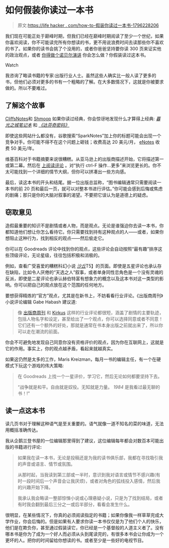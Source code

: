 # 如何假装你读过一本书

> 原文:[https://life hacker . com/how-to-假装你读过一本书-1796228206](https://lifehacker.com/how-to-pretend-youve-read-a-book-1796228206)

我们现在可能正处于巅峰时期，但我们已经在巅峰时期阅读了至少一个世纪，如果你喜欢阅读，你不可能读完所有你想读的书，更不用说浪费时间去读那些你不喜欢的书了。如果你的读书会挑了个没用的，或者你爸爸坚持要你读 300 页来证实他的政治观点，或者 [你得做个诺贝尔演讲](http://www.slate.com/articles/arts/culturebox/2017/06/did_bob_dylan_take_from_sparknotes_for_his_nobel_lecture.html) 你会怎么做？你假装读过这本书。

Watch

我咨询了略读书籍的专家:出版行业人士。虽然这些人确实比一般人读了更多的书，但他们必须对更多的书有一个粗略的了解。在大多数情况下，这就是你被要求做的。所以不要难过。

## 了解这个故事

[CliffsNotes](https://www.cliffsnotes.com/literature/n/the-notebook/)和 [Shmoop](http://www.shmoop.com/literature/) 如果你读过经典，你会惊讶地发现什么才算得上经典: [*暮光之城*](http://www.shmoop.com/twilight/summary.html)[*笔记本*](https://www.cliffsnotes.com/literature/n/the-notebook/) 和 [*《达芬奇密码》*](http://www.sparknotes.com/lit/davincicode/)

即使这些网站什么都没有，谷歌搜索“SparkNotes”加上你的标题可能会出现一个竞争对手。你可能不得不在这个问题上砸钱；收费高达 20 美元/月， [eNotes](https://www.enotes.com) 收费 50 美元/年。

维基百科对于书籍摘要来说很糟糕。从亚马逊上的出版商描述开始，它将描述第一或第二幕。然后在 [上阅读评论](http://www.goodreads.com/) 。对“执行 ctrl-F 操作...更多”来浏览更长的。你不太可能找到一个详细的情节大纲，但你可以拼凑出一些方向感。

最后，读这本书的开头和结尾。据一位出版总监称，“图书编辑通常只需要阅读一本书的前 20 页和最后一页，就可以对整本书进行评估。”你可能会感到后悔或焦虑的剧痛；那只是你的大脑对叙事的渴望。不要把它误认为是道德上的疑虑。

## 窃取意见

造假最重要的知识不是剧情或者人物，而是观点。无论是谁强迫你去读一本书，你都知道他们想让你怎么看待它。你只需要找到持有这种观点的人——或者，如果你想阻止这种行为，找到相反的观点——然后偷走它。

你可以在 Goodreads 评论中找到你的观点，这些评论会自动按照“最有趣”排序这些顶级评论，无论星级，往往包括积极和消极的。

例如，查看广受喜爱的糟糕科幻小说 [*沙丘*](https://www.goodreads.com/book/show/234225.Dune)T5】的页面。即使是五星评论也承认存在缺陷，比如令人厌倦的“天选之人”叙事，或者单身同性恋角色是一个没有灵魂的反派，即使是二星评论也承认赫伯特富有想象力的概念以及这本书对这一类型的影响。你可以把自己的观点放在这个范围的任何地方。

要想获得精炼的“官方”观点，尤其是在新书上，不妨看看行业评论。《出版商周刊》小说评论编辑 Gabe Habash 建议道:

> 像 [出版商周刊](https://www.publishersweekly.com/pw/reviews/index.html) 和 [Kirkus](https://www.kirkusreviews.com/) 这样的行业评论都很短，涵盖了剧情的主要轨迹，包括人物名字和设定，甚至给出了一个观点，你可以选择同意或者不同意！它们还有一个额外的好处，那就是通常在书本身出版之前就出来了，所以你可以走在潮流的前面。

你会不可避免地发现自己同意你没有资格评价的观点，因为你在互联网上，这就是它的作用。事实上，你的观点越矛盾，看起来就越真实。

如果这仍然是太多的工作，Maris Kreizman，每月一书的编辑主任，有一个在硬模式下玩这个游戏的伟大策略:

> 在 Goodreads 上找一个一星评价，学习它，然后无论如何都要坚持下去。
> 
> “战争就是和平。自由就是奴役。无知就是力量。 *1984* 是我看过最无聊的书！!"

## 读一点这本书

读几页书对于理解这种语气是至关重要的。语气就像一道不知名的菜的味道，无法用概括准确传达。

我从企鹅兰登书屋的一位编辑那里得到了建议，这位编辑每年都会对数百本可能出版的书籍进行评论:

> 如果我在读一本书，无论是投稿还是为我的读书俱乐部，我都在寻找吸引我的声音或语言、情节或氛围。
> 
> 从那时起，当我读到第三部或一半时，意识到我对语言或情节不感兴趣(有时一段时间后一个声音会让我厌烦)，或者对角色的弧线投入感情，然后我的兴趣开始下降。
> 
> 我承认我会略读一整部惊悚小说或心理悬疑小说，只是为了找到结局，或者有时我会翻到最后三分之一或后半部分，看看会发生什么。

很明显，在某些情况下，你真的必须阅读指定的书籍；如果你像我一样草草完成大学作业，你会后悔的。但是如果有人要求你读一本书仅仅是为了他们个人的快乐，他们是在欺负你，甚至通过假装读它，你已经是一个基督般的人道主义者了。没有哪本书是你为了成为一个好人而必须从头到尾读完的，有很多本书会让你成为一个更坏的人。把你的时间留给你想读的书。或者至少是一些好的电视节目。